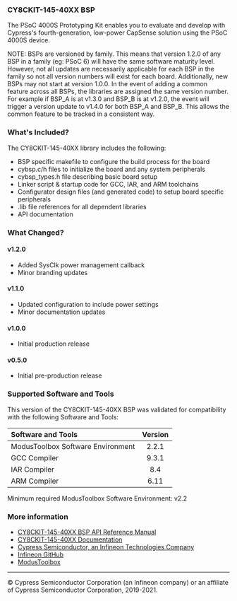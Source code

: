 ### CY8CKIT-145-40XX BSP
The PSoC 4000S Prototyping Kit enables you to evaluate and develop with Cypress's fourth-generation, low-power CapSense solution using the PSoC 4000S device.

NOTE: BSPs are versioned by family. This means that version 1.2.0 of any BSP in a family (eg: PSoC 6) will have the same software maturity level. However, not all updates are necessarily applicable for each BSP in the family so not all version numbers will exist for each board. Additionally, new BSPs may not start at version 1.0.0. In the event of adding a common feature across all BSPs, the libraries are assigned the same version number. For example if BSP_A is at v1.3.0 and BSP_B is at v1.2.0, the event will trigger a version update to v1.4.0 for both BSP_A and BSP_B. This allows the common feature to be tracked in a consistent way.

### What's Included?
The CY8CKIT-145-40XX library includes the following:
* BSP specific makefile to configure the build process for the board
* cybsp.c/h files to initialize the board and any system peripherals
* cybsp_types.h file describing basic board setup
* Linker script & startup code for GCC, IAR, and ARM toolchains
* Configurator design files (and generated code) to setup board specific peripherals
* .lib file references for all dependent libraries
* API documentation

### What Changed?
#### v1.2.0
* Added SysClk power management callback
* Minor branding updates
#### v1.1.0
* Updated configuration to include power settings
* Minor documentation updates
#### v1.0.0
* Initial production release
#### v0.5.0
* Initial pre-production release

### Supported Software and Tools
This version of the CY8CKIT-145-40XX BSP was validated for compatibility with the following Software and Tools:

| Software and Tools                        | Version |
| :---                                      | :----:  |
| ModusToolbox Software Environment         | 2.2.1   |
| GCC Compiler                              | 9.3.1   |
| IAR Compiler                              | 8.4     |
| ARM Compiler                              | 6.11    |

Minimum required ModusToolbox Software Environment: v2.2

### More information
* [CY8CKIT-145-40XX BSP API Reference Manual][api]
* [CY8CKIT-145-40XX Documentation](https://www.cypress.com/documentation/development-kitsboards/cy8ckit-145-40xx-psoc-4000s-capsense-prototyping-kit)
* [Cypress Semiconductor, an Infineon Technologies Company](http://www.cypress.com)
* [Infineon GitHub](https://github.com/infineon)
* [ModusToolbox](https://www.cypress.com/products/modustoolbox-software-environment)

[api]: modules.html

---
© Cypress Semiconductor Corporation (an Infineon company) or an affiliate of Cypress Semiconductor Corporation, 2019-2021.